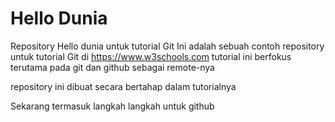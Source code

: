 # Hello Dunia
Repository Hello dunia untuk tutorial Git
Ini adalah sebuah contoh repository untuk tutorial Git di https://www.w3schools.com
tutorial ini berfokus terutama pada git dan github sebagai remote-nya

repository ini dibuat secara bertahap dalam tutorialnya

Sekarang termasuk langkah langkah untuk github
